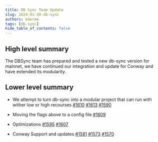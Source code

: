 ```yaml
---
title: DB Sync Team Update
slug: 2024-01-30-db-sync
authors: kderme
tags: [db-sync]
hide_table_of_contents: false
---
```


## High level summary
The DBSync team has prepared and tested a new db-sync version for mainnet, we have continued our
integration and update for Conway and have extended its modularity.

## Lower level summary
- We attempt to turn db-sync into a modular project that can run with wither low or high recourses
[#1610](https://github.com/IntersectMBO/cardano-db-sync/pull/1610)
[#1613](https://github.com/IntersectMBO/cardano-db-sync/pull/1613)
[#1590](https://github.com/IntersectMBO/cardano-db-sync/pull/1590)

- Moving the flags above to a config file
[#1609](https://github.com/IntersectMBO/cardano-db-sync/pull/1609)

- Optimizations
[#1595](https://github.com/IntersectMBO/cardano-db-sync/pull/1595)
[#1607](https://github.com/IntersectMBO/cardano-db-sync/pull/1607)

- Conway Support and updates
[#1581](https://github.com/IntersectMBO/cardano-db-sync/pull/1581)
[#1573](https://github.com/IntersectMBO/cardano-db-sync/pull/1573)
[#1570](https://github.com/IntersectMBO/cardano-db-sync/pull/1570)